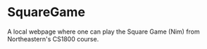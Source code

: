 # SquareGame
 A local webpage where one can play the Square Game (Nim) from Northeastern's CS1800 course.
